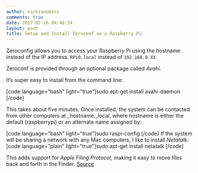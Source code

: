 ```yaml
---
author: nickzanobini
comments: true
date: 2017-02-16 04:48:24
layout: post
title: Setup and Install Zeroconf on a Raspberry Pi
---
```


Zeroconfig allows you to access your Raspberry Pi using the hostname instead of the IP address.
`RPi0.local` instead of `192.168.0.XX`





Zeroconf is provided through an optional package called _Avahi._





It’s super easy to install from the command line:



[code language="bash" light="true"]sudo apt-get install avahi-daemon
[/code]



This takes about five minutes. Once installed, the system can be contacted from other computers at _hostname._local, where hostname is either the default (raspberrypi) or an alternate name assigned by:



[code language="bash" light="true"]sudo raspi-config
[/code]
If the system will be sharing a network with any Mac computers, I like to install _Netatalk:_
[code language="plain" light="true"]sudo apt-get install netatalk
[/code]



This adds support for _Apple Filing Protocol,_ making it easy to move files back and forth in the Finder.
[Source](https://learn.adafruit.com/bonjour-zeroconf-networking-for-windows-and-linux/overview)

